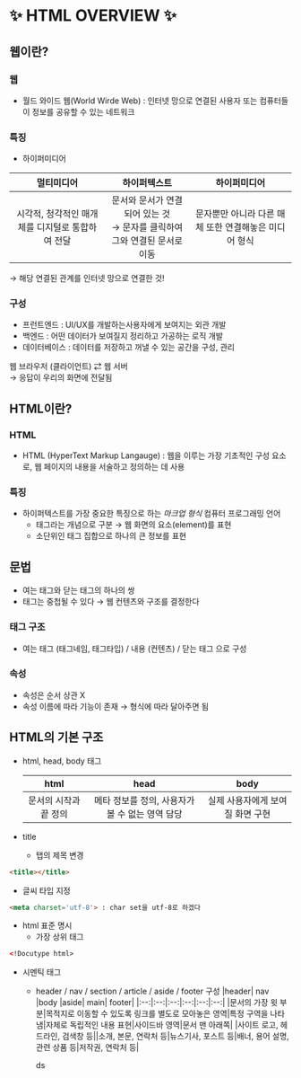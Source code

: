 # ✨ HTML OVERVIEW ✨

## **웹이란?**

### **웹**

- 월드 와이드 웹(World Wirde Web) : 인터넷 망으로 연결된 사용자 또는 컴퓨터들이 정보를 공유할 수 있는 네트워크

### **특징**

- 하이퍼미디어

|                    멀티미디어                    |                                   하이퍼텍스트                                    |                     하이퍼미디어                      |
| :----------------------------------------------: | :-------------------------------------------------------------------------------: | :---------------------------------------------------: |
| 시각적, 청각적인 매개체를 디지털로 통합하여 전달 | 문서와 문서가 연결되어 있는 것 <br>&rarr; 문자를 클릭하여 그와 연결된 문서로 이동 | 문자뿐만 아니라 다른 매체 또한 연결해놓은 미디어 형식 |

&rarr; 해당 연결된 관계를 인터넷 망으로 연결한 것!

### **구성**

- 프런트엔드 : UI/UX를 개발하는사용자에게 보여지는 외관 개발
- 백엔드 : 어떤 데이터가 보여질지 정리하고 가공하는 로직 개발
- 데이터베이스 : 데이터를 저장하고 꺼낼 수 있는 공간을 구성, 관리

웹 브라우저 (클라이언트) &rlarr; 웹 서버 <br>
&rarr; 응답이 우리의 화면에 전달됨

## **HTML이란?**

### **HTML**

- HTML (HyperText Markup Langauge) : 웹을 이루는 가장 기초적인 구성 요소로, 웹 페이지의 내용을 서술하고 정의하는 데 사용

### **특징**

- 하이퍼텍스트를 가장 중요한 특징으로 하는 _마크업 형식_ 컴퓨터 프로그래밍 언어
  - 태그라는 개념으로 구분 &rarr; 웹 화면의 요소(element)를 표현
  - 소단위인 태그 집합으로 하나의 큰 정보를 표현

## **문법**

- 여는 태그와 닫는 태그의 하나의 쌍
- 태그는 중첩될 수 있다 &rarr; 웹 컨텐츠와 구조를 결정한다

### **태그 구조**

- 여는 태그 (태그네임, 태그타입) / 내용 (컨텐츠) / 닫는 태그 으로 구성

### **속성**

- 속성은 순서 상관 X
- 속성 이름에 따라 기능이 존재 &rarr; 형식에 따라 달아주면 됨

## **HTML의 기본 구조**

- html, head, body 태그

  |         html          |                      head                       |               body               |
  | :-------------------: | :---------------------------------------------: | :------------------------------: |
  | 문서의 시작과 끝 정의 | 메타 정보를 정의, 사용자가 볼 수 없는 영역 담당 | 실제 사용자에게 보여질 화면 구현 |

- title
  - 탭의 제목 변경

```Html
<title></title>
```

- 글씨 타입 지정

```Html
<meta charset='utf-8'> : char set을 utf-8로 하겠다
```

- html 표준 명시
  - 가장 상위 태그

```html
<!Docutype html>
```

- 시멘틱 태그

  - header / nav / section / article / aside / footer 구성
    |header| nav |body |aside| main| footer|
    |:--:|:--:|:--:|:--:|:--:|:--:|
    |문서의 가장 윗 부분|목적지로 이동할 수 있도록 링크를 별도로 모아놓은 영역|특정 구역을 나타냄|자체로 독립적인 내용 표현|사이드바 영역|문서 맨 아래쪽|
    |사이트 로고, 헤드라인, 검색창 등||소개, 본문, 연락처 등|뉴스기사, 포스트 등|배너, 용어 설명, 관련 상품 등|저작권, 연락처 등|

    ds
